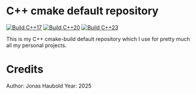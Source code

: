 # C++ cmake default repository

[![Build C++17](https://github.com/Honigkuchen/cpp-cmake-default/actions/workflows/build_cpp17.yml/badge.svg)](https://github.com/Honigkuchen/cpp-cmake-default/actions/workflows/build_cpp17.yml)
[![Build C++20](https://github.com/Honigkuchen/cpp-cmake-default/actions/workflows/build_cpp20.yml/badge.svg)](https://github.com/Honigkuchen/cpp-cmake-default/actions/workflows/build_cpp20.yml)
[![Build C++23](https://github.com/Honigkuchen/cpp-cmake-default/actions/workflows/build_cpp23.yml/badge.svg)](https://github.com/Honigkuchen/cpp-cmake-default/actions/workflows/build_cpp23.yml)

This is my C++ cmake-build default repository which I use for pretty much all my personal projects.

# Credits
Author: Jonas Haubold
Year: 2025